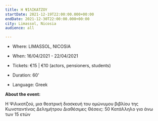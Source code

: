 ```yaml
---
title: Η ΨΙΛΙΚΑΤΖΟΥ
startDate: 2021-12-19T22:00:00.000+00:00
endDate: 2021-12-30T22:00:00.000+00:00
city: Limassol, Nicosia
audience: all

---
```

- Where: LIMASSOL, NICOSIA

- When: 16/04/2021 - 22/04/2021

- Tickets: €15 | €10 (actors, pensioners, students)

- Duration: 60'

- Language: Greek


**About the event:**

Η Ψιλικατζού, μια θεατρική διασκευή του ομώνυμου βιβλίου της Κωνσταντίνας Δελημήτρου
Διαθέσιμες Θέσεις: 50
Κατάλληλο για άνω των 15 ετών
